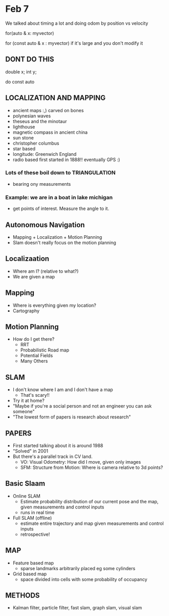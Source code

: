 # Feb 7
We talked about timing a lot and doing odom by position vs velocity

for(auto & x: myvector)

for (const auto & x : myvector)
if it's large and you don't modify it


## DONT DO THIS
double x;
int y;

do const auto 




## LOCALIZATION AND MAPPING
* ancient maps :,) carved on bones
* polynesian waves
* theseus and the minotaur
* lighthouse
* magnetic compass in ancient china
* sun stone
* christopher columbus
* star based
* longitude: Greenwich England
* radio based first started in 1888!! eventually GPS :)

### Lots of these boil down to TRIANGULATION
* bearing ony measurements

### Example: we are in a boat in lake michigan
* get points of interest. Measure the angle to it.

## Autonomous Navigation
* Mapping + Localization + Motion Planning
* Slam doesn't really focus on the motion planning


## Localizaation
* Where am I? (relative to what?)
* We are given a map

## Mapping
* Where is everything given my location?
* Cartography

## Motion Planning
* How do I get there?
  * RRT
  * Probabilistic Road map
  * Potential Fields
  * Many Others


## SLAM
* I don't know where I am and I don't have a map
  * That's scary!!
* Try it at home?
* "Maybe if you're a social person and not an engineer you can ask someone"
* "The lowest form of papers is research about research"

## PAPERS
* First started talking about it is around 1988
* "Solved" in 2001
* But there's a parallel track in CV land. 
  * VO: Visual Odometry: How did I move, given only images
  * SFM: Structure from Motion: Where is camera relative to 3d points?


## Basic Slaam
* Online SLAM
  * Estimate probability distribution of our current pose and the map, given measurements and control inputs
  * runs in real time
* Full SLAM (offline)
  * estimate entire trajectory and map given measurements and control inputs
  * retrospective!

## MAP 
* Feature based map
  * sparse landmarks arbitrarily placed eg some cylinders
* Grid based map
  * space divided into cells with some probability of occupancy

## METHODS
* Kalman filter, particle filter, fast slam, graph slam, visual slam